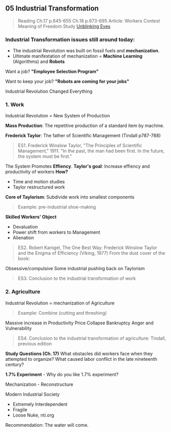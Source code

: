 ## 05 Industrial Transformation

>Reading
Ch.17 p.645-655
Ch.18 p.673-695
Article: Workers Contest Meaning of Freedom Study
[Unblinking Eyes](https://www.nytimes.com/2014/06/22/technology/workplace-surveillance-sees-good-and-bad.html)

### Industrial Transformation issues still around today:
+ The industrial Revolution was built on fossil fuels and **mechanization**.
+ Ultimate manifestation of mechanization = **Machine Learning** (Algorithms) and **Robots**

Want a job? **"Employee Selection Program"**

Want to keep your job? **"Robots are coming for your jobs"**

Industrial Revolution Changed Everything

### 1. Work
Industrial Revolution = New System of Production

**Mass Production**: The repetitive production of a standard item by machine.

**Frederick Taylor**: The father of Scientific Management (Tindall p787-788)

>ES1. Frederick Winslow Taylor, "The Principles of Scientific Management," 1911.
"In the past, the man had been first. In the future, the system must be first."

The System Promotes **Effiency**.
**Taylor's goal**: Increase effiency and productivity of workers
**How?**
+ Time and motion studies
+ Taylor restructured work

**Core of Taylorism**: Subdivide work into smallest components
> Example: pre-industrial shoe-making

**Skilled Workers' Object**
+ Devaluation
+ Power shift from workers to Management
+ Alienation

>ES2. Robert Kanigel, The One Best Way: Frederick Winslow Taylor and the Enigma of Efficiency (Viking, 1977) From the dust cover of the book:

Obsessive/compulsive
Some industrial pushing back on Taylorism

>ES3. Conclusion to the industrial transformation of work

### 2. Agriculture
Industrial Revolution = mechanization of Agriculture
> Example: Combine (cutting and threshing)

Massive increase in Productivity
Price Collapse
Bankruptcy
Anger and Vulnerability

>ES4. Conclusion to the industrial transformation of agriculture: Tindall, previous edition

**Study Questions (Ch. 17)**
What obstacles did workers face when they attempted to organize?
What caused labor conflict in the late nineteenth century?

**1.7% Experiment** - Why do you like 1.7% experiment?

Mechanization - Reconstructure

Modern Industrial Society
+ Extremely Interdependent
+ Fragile
+ Loose Nuke, nti.org

Recommendation: The water will come.
